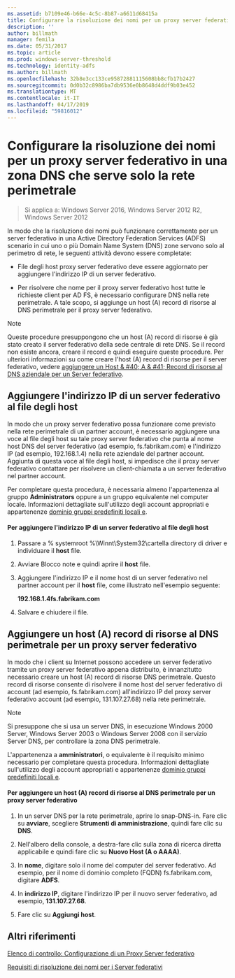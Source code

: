```yaml
---
ms.assetid: b7109e46-b66e-4c5c-8b87-a6611d68415a
title: Configurare la risoluzione dei nomi per un proxy server federativo in una zona DNS che serve solo la rete perimetrale
description: ''
author: billmath
manager: femila
ms.date: 05/31/2017
ms.topic: article
ms.prod: windows-server-threshold
ms.technology: identity-adfs
ms.author: billmath
ms.openlocfilehash: 32b8e3cc133ce95872881115608bb8cfb17b2427
ms.sourcegitcommit: 0d0b32c8986ba7db9536e0b8648d4ddf9b03e452
ms.translationtype: MT
ms.contentlocale: it-IT
ms.lasthandoff: 04/17/2019
ms.locfileid: "59816012"
---
```

# <a name="configure-name-resolution-for-a-federation-server-proxy-in-a-dns-zone-that-serves-only-the-perimeter-network"></a>Configurare la risoluzione dei nomi per un proxy server federativo in una zona DNS che serve solo la rete perimetrale

>Si applica a: Windows Server 2016, Windows Server 2012 R2, Windows Server 2012

In modo che la risoluzione dei nomi può funzionare correttamente per un server federativo in una Active Directory Federation Services \(ADFS\) scenario in cui uno o più Domain Name System \(DNS\) zone servono solo al perimetro di rete, le seguenti attività devono essere completate:  
  
-   File degli host proxy server federativo deve essere aggiornato per aggiungere l'indirizzo IP di un server federativo.  
  
-   Per risolvere che nome per il proxy server federativo host tutte le richieste client per AD FS, è necessario configurare DNS nella rete perimetrale. A tale scopo, si aggiunge un host \(A\) record di risorse al DNS perimetrale per il proxy server federativo.  
  
> [!NOTE]  
> Queste procedure presuppongono che un host \(A\) record di risorse è già stato creato il server federativo della sede centrale di rete DNS. Se il record non esiste ancora, creare il record e quindi eseguire queste procedure. Per ulteriori informazioni su come creare l'host \(A\) record di risorse per il server federativo, vedere [aggiungere un Host & #40; A & #41; Record di risorse al DNS aziendale per un Server federativo](Add-a-Host--A--Resource-Record-to-Corporate-DNS-for-a-Federation-Server.md).  
  
## <a name="add-the-ip-address-of-a-federation-server-to-the-hosts-file"></a>Aggiungere l'indirizzo IP di un server federativo al file degli host  
In modo che un proxy server federativo possa funzionare come previsto nella rete perimetrale di un partner account, è necessario aggiungere una voce al file degli host su tale proxy server federativo che punta al nome host DNS del server federativo \(ad esempio, fs.fabrikam.com\) e l'indirizzo IP \(ad esempio, 192.168.1.4\) nella rete aziendale del partner account. Aggiunta di questa voce al file degli host, si impedisce che il proxy server federativo contattare per risolvere un client\-chiamata a un server federativo nel partner account.  
  
Per completare questa procedura, è necessaria almeno l'appartenenza al gruppo **Administrators** oppure a un gruppo equivalente nel computer locale.  Informazioni dettagliate sull'utilizzo degli account appropriati e appartenenze [dominio gruppi predefiniti locali e](https://go.microsoft.com/fwlink/?LinkId=83477).   
  
#### <a name="to-add-the-ip-address-of-a-federation-server-to-the-hosts-file"></a>Per aggiungere l'indirizzo IP di un server federativo al file degli host  
  
1.  Passare a % systemroot %\\Winnt\\System32\\cartella directory di driver e individuare il **host** file.  
  
2.  Avviare Blocco note e quindi aprire il **host** file.  
  
3.  Aggiungere l'indirizzo IP e il nome host di un server federativo nel partner account per il **host** file, come illustrato nell'esempio seguente:  
  
    **192.168.1.4fs.fabrikam.com**  
  
4.  Salvare e chiudere il file.  
  
## <a name="add-a-host-a-resource-record-to-perimeter-dns-for-a-federation-server-proxy"></a>Aggiungere un host \(A\) record di risorse al DNS perimetrale per un proxy server federativo  
In modo che i client su Internet possono accedere un server federativo tramite un proxy server federativo appena distribuito, è innanzitutto necessario creare un host \(A\) record di risorse DNS perimetrale. Questo record di risorse consente di risolvere il nome host del server federativo di account \(ad esempio, fs.fabrikam.com\) all'indirizzo IP del proxy server federativo account \(ad esempio, 131.107.27.68\) nella rete perimetrale.  
  
> [!NOTE]  
> Si presuppone che si usa un server DNS, in esecuzione Windows 2000 Server, Windows Server 2003 o Windows Server 2008 con il servizio Server DNS, per controllare la zona DNS perimetrale.  
  
L'appartenenza a **amministratori**, o equivalente è il requisito minimo necessario per completare questa procedura.  Informazioni dettagliate sull'utilizzo degli account appropriati e appartenenze [dominio gruppi predefiniti locali e](https://go.microsoft.com/fwlink/?LinkId=83477).   
  
#### <a name="to-add-a-host-a-resource-record-to-perimeter-dns-for-a-federation-server-proxy"></a>Per aggiungere un host \(A\) record di risorse al DNS perimetrale per un proxy server federativo  
  
1.  In un server DNS per la rete perimetrale, aprire lo snap-DNS\-in. Fare clic su **avviare**, scegliere **Strumenti di amministrazione**, quindi fare clic su **DNS**.  
  
2.  Nell'albero della console, a destra\-fare clic sulla zona di ricerca diretta applicabile e quindi fare clic su **Nuovo Host \(A o AAAA\)**.  
  
3.  In **nome**, digitare solo il nome del computer del server federativo. Ad esempio, per il nome di dominio completo \(FQDN\) fs.fabrikam.com, digitare **ADFS**.  
  
4.  In **indirizzo IP**, digitare l'indirizzo IP per il nuovo server federativo, ad esempio, **131.107.27.68**.  
  
5.  Fare clic su **Aggiungi host**.  
  
## <a name="additional-references"></a>Altri riferimenti  
[Elenco di controllo: Configurazione di un Proxy Server federativo](Checklist--Setting-Up-a-Federation-Server-Proxy.md)  
  
[Requisiti di risoluzione dei nomi per i Server federativi](https://technet.microsoft.com/library/dd807055.aspx)  
  

